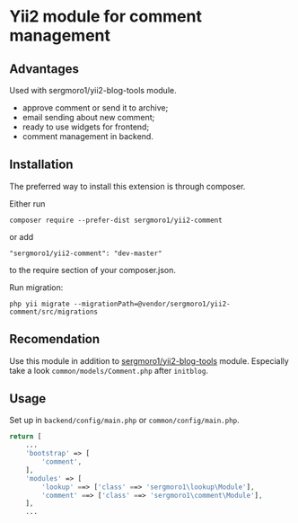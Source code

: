 Yii2 module for comment management
==================================

Advantages
----------

Used with sergmoro1/yii2-blog-tools module.

* approve comment or send it to archive;
* email sending about new comment;
* ready to use widgets for frontend;
* comment management in backend.

Installation
------------

The preferred way to install this extension is through composer.

Either run

`composer require --prefer-dist sergmoro1/yii2-comment`

or add

`"sergmoro1/yii2-comment": "dev-master"`

to the require section of your composer.json.

Run migration:
```
php yii migrate --migrationPath=@vendor/sergmoro1/yii2-comment/src/migrations
```

Recomendation
-------------

Use this module in addition to [sergmoro1/yii2-blog-tools](https://github.com/sergmoro1/yii2-blog-tools) module.
Especially take a look `common/models/Comment.php` after `initblog`.

Usage
-----

Set up in `backend/config/main.php` or `common/config/main.php`.

```php
return [
    ...
    'bootstrap' => [
        'comment',
    ],
    'modules' => [
        'lookup' ==> ['class' ==> 'sergmoro1\lookup\Module'],
        'comment' ==> ['class' ==> 'sergmoro1\comment\Module'],
    ],
    ...
```
